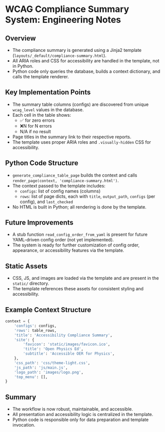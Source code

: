 # WCAG Compliance Summary System: Engineering Notes

## Overview
- The compliance summary is generated using a Jinja2 template (`layouts/_default/compliance-summary.html`).
- All ARIA roles and CSS for accessibility are handled in the template, not in Python.
- Python code only queries the database, builds a context dictionary, and calls the template renderer.

## Key Implementation Points
- The summary table columns (configs) are discovered from unique `wcag_level` values in the database.
- Each cell in the table shows:
  - ✅ for zero errors
  - ❌N for N errors
  - N/A if no result
- Page titles in the summary link to their respective reports.
- The template uses proper ARIA roles and `.visually-hidden` CSS for accessibility.

## Python Code Structure
- `generate_compliance_table_page` builds the context and calls `render_page(context, 'compliance-summary.html')`.
- The context passed to the template includes:
  - `configs`: list of config names (columns)
  - `rows`: list of page dicts, each with `title`, `output_path`, `configs` (per config), and `last_checked`
- No HTML is built in Python; all rendering is done by the template.

## Future Improvements
- A stub function `read_config_order_from_yaml` is present for future YAML-driven config order (not yet implemented).
- The system is ready for further customization of config order, appearance, or accessibility features via the template.

## Static Assets
- CSS, JS, and images are loaded via the template and are present in the `static/` directory.
- The template references these assets for consistent styling and accessibility.

## Example Context Structure
```python
context = {
    'configs': configs,
    'rows': table_rows,
    'title': 'Accessibility Compliance Summary',
    'site': {
        'favicon': 'static/images/favicon.ico',
        'title': 'Open Physics Ed',
        'subtitle': 'Accessible OER for Physics',
    },
    'css_path': 'css/theme-light.css',
    'js_path': 'js/main.js',
    'logo_path': 'images/logo.png',
    'top_menu': [],
}
```

## Summary
- The workflow is now robust, maintainable, and accessible.
- All presentation and accessibility logic is centralized in the template.
- Python code is responsible only for data preparation and template invocation.
